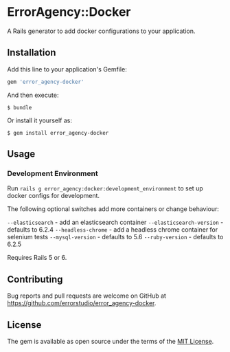 # ErrorAgency::Docker

A Rails generator to add docker configurations to your application.

## Installation

Add this line to your application's Gemfile:

```ruby
gem 'error_agency-docker'
```

And then execute:

    $ bundle

Or install it yourself as:

    $ gem install error_agency-docker

## Usage

### Development Environment
Run `rails g error_agency:docker:development_environment` to set up docker configs for development.

The following optional switches add more containers or change behaviour:

`--elasticsearch` - add an elasticsearch container
`--elasticsearch-version` - defaults to 6.2.4
`--headless-chrome` - add a headless chrome container for selenium tests
`--mysql-version` - defaults to 5.6
`--ruby-version` - defaults to 6.2.5 

Requires Rails 5 or 6.

## Contributing

Bug reports and pull requests are welcome on GitHub at https://github.com/errorstudio/error_agency-docker.

## License

The gem is available as open source under the terms of the [MIT License](https://opensource.org/licenses/MIT).
